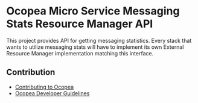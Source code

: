 # Ocopea Micro Service Messaging Stats Resource Manager API

This project provides API for getting messaging statistics.
Every stack that wants to utilize messaging stats will have to implement its own
External Resource Manager implementation matching this interface.

## Contribution

* [Contributing to Ocopea](https://github.com/ocopea/documentation/blob/master/docs/contributing.md)
* [Ocopea Developer Guidelines](https://github.com/ocopea/documentation/blob/master/docs/guidelines.md)


